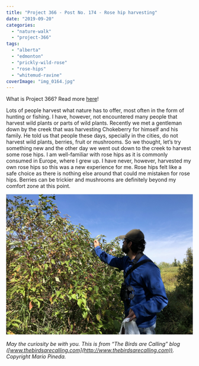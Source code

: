 ```yaml
---
title: "Project 366 - Post No. 174 - Rose hip harvesting"
date: "2019-09-20"
categories: 
  - "nature-walk"
  - "project-366"
tags: 
  - "alberta"
  - "edmonton"
  - "prickly-wild-rose"
  - "rose-hips"
  - "whitemud-ravine"
coverImage: "img_0164.jpg"
---
```


What is Project 366? Read more [here](https://thebirdsarecalling.com/2019/03/29/project-366/)!

Lots of people harvest what nature has to offer, most often in the form of hunting or fishing. I have, however, not encountered many people that harvest wild plants or parts of wild plants. Recently we met a gentleman down by the creek that was harvesting Chokeberry for himself and his family. He told us that people these days, specially in the cities, do not harvest wild plants, berries, fruit or mushrooms. So we thought, let’s try something new and the other day we went out down to the creek to harvest some rose hips. I am well-familiar with rose hips as it is commonly consumed in Europe, where I grew up. I have never, however, harvested my own rose hips so this was a new experience for me. Rose hips felt like a safe choice as there is nothing else around that could me mistaken for rose hips. Berries can be trickier and mushrooms are definitely beyond my comfort zone at this point.

![](images/img_0164.jpg)

_May the curiosity be with you. This is from “The Birds are Calling” blog ([www.thebirdsarecalling.com](http://www.thebirdsarecalling.com)). Copyright Mario Pineda._
